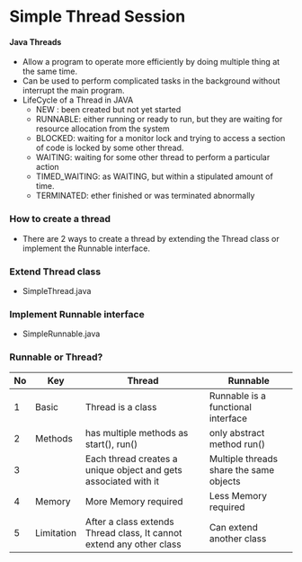 # Simple Thread Session


#### Java Threads
  * Allow a program to operate more efficiently by doing multiple thing at the same time.
  * Can be used to perform complicated tasks in the background without interrupt the main program.
  * LifeCycle of a Thread in JAVA
    * NEW : been created but not yet started
    * RUNNABLE: either running or ready to run, but they are waiting for resource allocation from the system
    * BLOCKED: waiting for a monitor lock and trying to access a section of code is locked by some other thread.
    * WAITING: waiting for some other thread to perform a particular action
    * TIMED_WAITING: as WAITING, but within a stipulated amount of time.
    * TERMINATED: ether finished or was terminated abnormally
### How to create a thread
  * There are 2 ways to create a thread by extending the Thread class or implement the Runnable interface.

### Extend Thread class
   * SimpleThread.java
### Implement Runnable interface
   * SimpleRunnable.java
### Runnable or Thread?
| No | Key        | Thread                                                               | Runnable                                |
|----|------------|----------------------------------------------------------------------|-----------------------------------------|
| 1  | Basic      | Thread is a class                                                    | Runnable is a functional interface      |
| 2  | Methods    | has multiple methods as start(), run()                               | only abstract method run()              |
| 3  |            | Each thread creates a unique object and gets associated with it      | Multiple threads share the same objects |
| 4  | Memory     | More Memory required                                                 | Less Memory required                    |
| 5  | Limitation | After a class extends Thread class, It cannot extend any other class | Can extend another class                |




